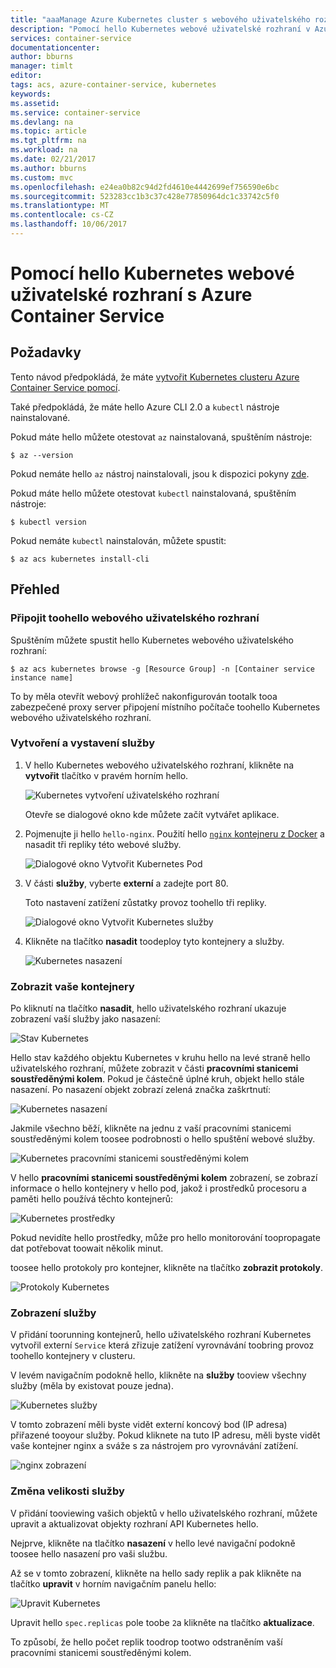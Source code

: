 ```yaml
---
title: "aaaManage Azure Kubernetes cluster s webového uživatelského rozhraní | Microsoft Docs"
description: "Pomocí hello Kubernetes webové uživatelské rozhraní v Azure Container Service"
services: container-service
documentationcenter: 
author: bburns
manager: timlt
editor: 
tags: acs, azure-container-service, kubernetes
keywords: 
ms.assetid: 
ms.service: container-service
ms.devlang: na
ms.topic: article
ms.tgt_pltfrm: na
ms.workload: na
ms.date: 02/21/2017
ms.author: bburns
ms.custom: mvc
ms.openlocfilehash: e24ea0b82c94d2fd4610e4442699ef756590e6bc
ms.sourcegitcommit: 523283cc1b3c37c428e77850964dc1c33742c5f0
ms.translationtype: MT
ms.contentlocale: cs-CZ
ms.lasthandoff: 10/06/2017
---
```

# <a name="using-hello-kubernetes-web-ui-with-azure-container-service"></a>Pomocí hello Kubernetes webové uživatelské rozhraní s Azure Container Service

## <a name="prerequisites"></a>Požadavky
Tento návod předpokládá, že máte [vytvořit Kubernetes clusteru Azure Container Service pomocí](container-service-kubernetes-walkthrough.md).


Také předpokládá, že máte hello Azure CLI 2.0 a `kubectl` nástroje nainstalované.

Pokud máte hello můžete otestovat `az` nainstalovaná, spuštěním nástroje:

```console
$ az --version
```

Pokud nemáte hello `az` nástroj nainstalovali, jsou k dispozici pokyny [zde](https://github.com/azure/azure-cli#installation).

Pokud máte hello můžete otestovat `kubectl` nainstalovaná, spuštěním nástroje:

```console
$ kubectl version
```

Pokud nemáte `kubectl` nainstalován, můžete spustit:

```console
$ az acs kubernetes install-cli
```

## <a name="overview"></a>Přehled

### <a name="connect-toohello-web-ui"></a>Připojit toohello webového uživatelského rozhraní
Spuštěním můžete spustit hello Kubernetes webového uživatelského rozhraní:

```console
$ az acs kubernetes browse -g [Resource Group] -n [Container service instance name]
```

To by měla otevřít webový prohlížeč nakonfigurován tootalk tooa zabezpečené proxy server připojení místního počítače toohello Kubernetes webového uživatelského rozhraní.

### <a name="create-and-expose-a-service"></a>Vytvoření a vystavení služby
1. V hello Kubernetes webového uživatelského rozhraní, klikněte na **vytvořit** tlačítko v pravém horním hello.

    ![Kubernetes vytvoření uživatelského rozhraní](./media/container-service-kubernetes-ui/create.png)

    Otevře se dialogové okno kde můžete začít vytvářet aplikace.

2. Pojmenujte ji hello `hello-nginx`. Použití hello [ `nginx` kontejneru z Docker](https://hub.docker.com/_/nginx/) a nasadit tři repliky této webové služby.

    ![Dialogové okno Vytvořit Kubernetes Pod](./media/container-service-kubernetes-ui/nginx.png)

3. V části **služby**, vyberte **externí** a zadejte port 80.

    Toto nastavení zatížení zůstatky provoz toohello tři repliky.

    ![Dialogové okno Vytvořit Kubernetes služby](./media/container-service-kubernetes-ui/service.png)

4. Klikněte na tlačítko **nasadit** toodeploy tyto kontejnery a služby.

    ![Kubernetes nasazení](./media/container-service-kubernetes-ui/deploy.png)

### <a name="view-your-containers"></a>Zobrazit vaše kontejnery
Po kliknutí na tlačítko **nasadit**, hello uživatelského rozhraní ukazuje zobrazení vaší služby jako nasazení:

![Stav Kubernetes](./media/container-service-kubernetes-ui/status.png)

Hello stav každého objektu Kubernetes v kruhu hello na levé straně hello uživatelského rozhraní, můžete zobrazit v části **pracovními stanicemi soustředěnými kolem**. Pokud je částečně úplné kruh, objekt hello stále nasazení. Po nasazení objekt zobrazí zelená značka zaškrtnutí:

![Kubernetes nasazení](./media/container-service-kubernetes-ui/deployed.png)

Jakmile všechno běží, klikněte na jednu z vaší pracovními stanicemi soustředěnými kolem toosee podrobnosti o hello spuštění webové služby.

![Kubernetes pracovními stanicemi soustředěnými kolem](./media/container-service-kubernetes-ui/pods.png)

V hello **pracovními stanicemi soustředěnými kolem** zobrazení, se zobrazí informace o hello kontejnery v hello pod, jakož i prostředků procesoru a paměti hello používá těchto kontejnerů:

![Kubernetes prostředky](./media/container-service-kubernetes-ui/resources.png)

Pokud nevidíte hello prostředky, může pro hello monitorování toopropagate dat potřebovat toowait několik minut.

toosee hello protokoly pro kontejner, klikněte na tlačítko **zobrazit protokoly**.

![Protokoly Kubernetes](./media/container-service-kubernetes-ui/logs.png)

### <a name="viewing-your-service"></a>Zobrazení služby
V přidání toorunning kontejnerů, hello uživatelského rozhraní Kubernetes vytvořil externí `Service` která zřizuje zatížení vyrovnávání toobring provoz toohello kontejnery v clusteru.

V levém navigačním podokně hello, klikněte na **služby** tooview všechny služby (měla by existovat pouze jedna).

![Kubernetes služby](./media/container-service-kubernetes-ui/service-deployed.png)

V tomto zobrazení měli byste vidět externí koncový bod (IP adresa) přiřazené tooyour služby.
Pokud kliknete na tuto IP adresu, měli byste vidět vaše kontejner nginx a sváže s za nástrojem pro vyrovnávání zatížení.

![nginx zobrazení](./media/container-service-kubernetes-ui/nginx-page.png)

### <a name="resizing-your-service"></a>Změna velikosti služby
V přidání tooviewing vašich objektů v hello uživatelského rozhraní, můžete upravit a aktualizovat objekty rozhraní API Kubernetes hello.

Nejprve, klikněte na tlačítko **nasazení** v hello levé navigační podokně toosee hello nasazení pro vaši službu.

Až se v tomto zobrazení, klikněte na hello sady replik a pak klikněte na tlačítko **upravit** v horním navigačním panelu hello:

![Upravit Kubernetes](./media/container-service-kubernetes-ui/edit.png)

Upravit hello `spec.replicas` pole toobe `2`a klikněte na tlačítko **aktualizace**.

To způsobí, že hello počet replik toodrop tootwo odstraněním vaší pracovními stanicemi soustředěnými kolem.

 

